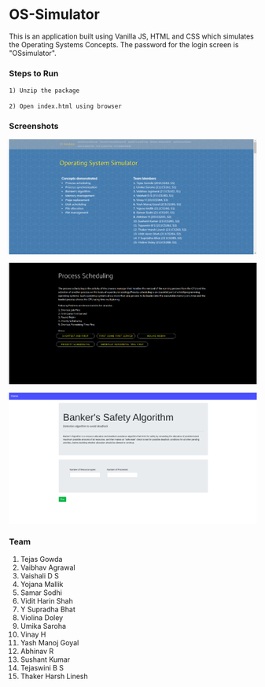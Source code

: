 # OS-Simulator

This is an application built using Vanilla JS, HTML and CSS which simulates the Operating Systems Concepts.
The password for the login screen is "OSsimulator".


### Steps to Run

```
1) Unzip the package

2) Open index.html using browser
```



### Screenshots

![](img/1.png)



![](img/2.png)



![](img/3.png)



### Team

1. Tejas Gowda
2. Vaibhav Agrawal
3. Vaishali D S
4. Yojana Mallik
5. Samar Sodhi
6. Vidit Harin Shah
7. Y Supradha Bhat
8. Violina Doley
9. Umika Saroha
10. Vinay H
11. Yash Manoj Goyal
12. Abhinav R
13. Sushant Kumar
14. Tejaswini B S
15. Thaker Harsh Linesh